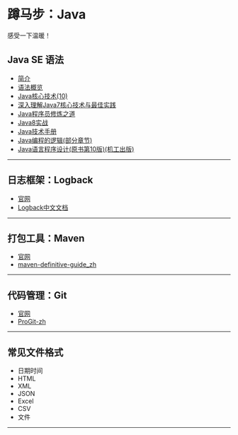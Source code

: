 #   蹲马步：Java

感受一下温暖！

##  Java SE 语法

-   [简介](../Java/doc/README.md)
-   [语法概览](../Java/doc/se/README.md)
-   [Java核心技术(10)](../Java/corejava/README.md)
-   [深入理解Java7核心技术与最佳实践](../Java/java70814/README.md)
-   [Java程序员修炼之道](../Java/developer0814/README.md)
-   [Java8实战](../Java/java80814/README.md)
-   [Java技术手册](../Java/nutshell0814/README.md)
-   [Java编程的逻辑(部分章节)](../Java/logic0814/README.md)
-   [Java语言程序设计(原书第10版)(机工出版)](../Java/Introduction0814/README.md)

----

##  日志框架：Logback

-   [官网](https://github.com/qos-ch)
-   [Logback中文文档](Logback/README.md)

----

##  打包工具：Maven

-   [官网](http://maven.apache.org/)
-   [maven-definitive-guide_zh](maven/README.md)

----

##  代码管理：Git

-   [官网](https://git-scm.com/)
-   [ProGit-zh](ProGit/README.md)

----

##  常见文件格式

-   日期时间
-   HTML
-   XML
-   JSON
-   Excel
-   CSV
-   文件

----
